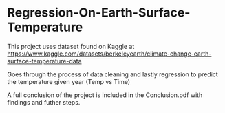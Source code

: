 # Regression-On-Earth-Surface-Temperature

This project uses dataset found on Kaggle at https://www.kaggle.com/datasets/berkeleyearth/climate-change-earth-surface-temperature-data

Goes through the process of data cleaning and lastly regression to predict the temperature given year 
(Temp vs Time) 

A full conclusion of the project is included in the Conclusion.pdf with findings and futher steps. 
